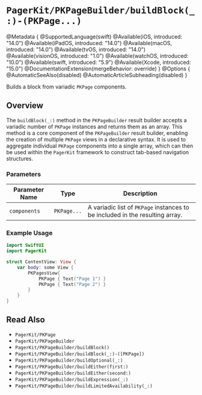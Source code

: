 # ``PagerKit/PKPageBuilder/buildBlock(_:)-(PKPage...)``

@Metadata {
    @SupportedLanguage(swift)
    @Available(iOS, introduced: "14.0")
    @Available(iPadOS, introduced: "14.0")
    @Available(macOS, introduced: "14.0")
    @Available(tvOS, introduced: "14.0")
    @Available(visionOS, introduced: "1.0")
    @Available(watchOS, introduced: "10.0")
    @Available(swift, introduced: "5.9")
    @Available(Xcode, introduced: "15.0")
    @DocumentationExtension(mergeBehavior: override)
}
@Options {
    @AutomaticSeeAlso(disabled)
    @AutomaticArticleSubheading(disabled)
}

Builds a block from variadic `PKPage` components.

## Overview

The `buildBlock(_:)` method in the ``PKPageBuilder`` result builder accepts a variadic number of ``PKPage`` instances and returns them as an array. This method is a core component of the ``PKPageBuilder`` result builder, enabling the creation of multiple ``PKPage`` views in a declarative syntax. It is used to aggregate individual ``PKPage`` components into a single array, which can then be used within the `PagerKit` framework to construct tab-based navigation structures.

### Parameters
| Parameter Name | Type | Description |
|----------------|------|-------------|
| `components` | `PKPage...` | A variadic list of `PKPage` instances to be included in the resulting array. |

### Example Usage
```swift
import SwiftUI
import PagerKit

struct ContentView: View {
    var body: some View {
        PKPagesView{
            PKPage { Text("Page 1") }
            PKPage { Text("Page 2") }
        }
    }
}
```

## Read Also
- ``PagerKit/PKPage``
- ``PagerKit/PKPageBuilder``
- ``PagerKit/PKPageBuilder/buildBlock()``
- ``PagerKit/PKPageBuilder/buildBlock(_:)-([PKPage])``
- ``PagerKit/PKPageBuilder/buildOptional(_:)``
- ``PagerKit/PKPageBuilder/buildEither(first:)``
- ``PagerKit/PKPageBuilder/buildEither(second:)``
- ``PagerKit/PKPageBuilder/buildExpression(_:)``
- ``PagerKit/PKPageBuilder/buildLimitedAvailability(_:)``
